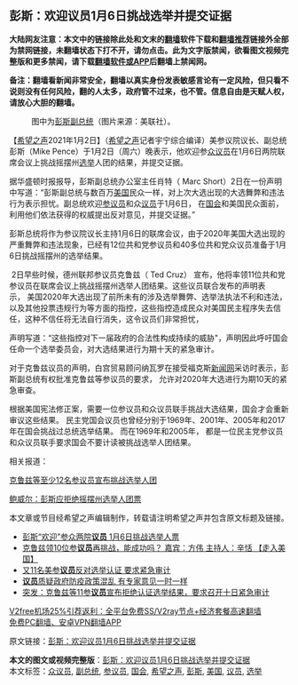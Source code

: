 <h2>彭斯：欢迎议员1月6日挑战选举并提交证据</h2> <p class="notice"><b>大陆网友注意：本文中的链接除此处和文末的<a href="https://github.com/bannedbook/fanqiang" >翻墙</a>软件下载和<a href="https://github.com/killgcd/justmysocks/blob/master/README.md">翻墙推荐</a>链接外全部为禁网链接，未翻墙状态下打不开，请勿点击。此为文字版禁闻，欲看图文视频完整版和更多禁闻，请下载<a href="https://github.com/bannedbook/fanqiang">翻墙软件或APP</a>后翻墙上禁闻网。</p><p>备注：翻墙看新闻非常安全，翻墙以真实身份发表敏感言论有一定风险，但只看不说则没有任何风险，翻的人太多，政府管不过来，也不管。信息自由是天赋人权，请放心大胆的翻墙。</b></p>  <div class="entry"> <figure><figcaption>图中为<a href="https://www.bannedbook.org/bnews/tag/%e5%bd%ad%e6%96%af/" class="st_tag internal_tag" rel="tag" title="标签 彭斯 下的日志">彭斯</a><a href="https://www.bannedbook.org/bnews/tag/%e5%89%af%e6%80%bb%e7%bb%9f/" class="st_tag internal_tag" rel="tag" title="标签 副总统 下的日志">副总统</a>（图片来源：美联社）。</figcaption></figure> <p>【<span class='wp_keywordlink_affiliate'><a href="https://www.soundofhope.org" title="希望之声" target="_blank">希望之声</a></span>2021年1月2日】（<a href="https://www.bannedbook.org/bnews/tag/%e5%b8%8c%e6%9c%9b%e4%b9%8b%e5%a3%b0/" class="st_tag internal_tag" rel="tag" title="标签 希望之声 下的日志">希望之声</a>记者宇宁综合编译）美参议院议长、副总统彭斯（Mike Pence）于1月2日（周六）晚表示，他欢迎参<a href="https://www.bannedbook.org/bnews/tag/%E4%BC%97%E8%AE%AE%E5%91%98/" class="st_tag internal_tag" rel="tag" title="标签 众议员 下的日志">众议员</a>在1月6日两院联席会议上挑战摇摆州<a href="https://www.bannedbook.org/bnews/tag/%e9%80%89%e4%b8%be/" class="st_tag internal_tag" rel="tag" title="标签 选举 下的日志">选举</a>人团的结果，并提交证据。</p> <p>据华盛顿时报报导，彭斯副总统办公室主任肖特（ Marc Short）2日在一份声明中写道：“彭斯副总统与数百万<a href="https://www.bannedbook.org/bnews/tag/%e7%be%8e%e5%9b%bd/" class="st_tag internal_tag" rel="tag" title="标签 美国 下的日志">美国</a>民众一样，对上次大选出现的大选舞弊和违法行为表示担忧。副总统欢迎<a href="https://www.bannedbook.org/bnews/tag/%e5%8f%82%e8%ae%ae%e5%91%98/" class="st_tag internal_tag" rel="tag" title="标签 参议员 下的日志">参议员</a>和众<a href="https://www.bannedbook.org/bnews/tag/%e8%ae%ae%e5%91%98/" class="st_tag internal_tag" rel="tag" title="标签 议员 下的日志">议员</a>于1月6日， 在<a href="https://www.bannedbook.org/bnews/tag/%e5%9b%bd%e4%bc%9a/" class="st_tag internal_tag" rel="tag" title="标签 国会 下的日志">国会</a>和美国民众面前，利用他们依法获得的权威提出反对意见，并提交证据。”</p> <p>彭斯总统将作为参议院议长主持1月6日的联席会议，由于2020年美国大选出现的严重舞弊和违法现象，已经有12位共和党参议员和40多位共和党众议员准备于1月6日挑战摇摆州的选举结果。</p> <p> 2日早些时候，德州联邦参议员克鲁兹（ Ted Cruz） 宣布，他将率领11位共和党参议员在联席会议上挑战摇摆州选举人团结果。这些议员联合发布的声明表示， 美国2020年大选出现了前所未有的涉及选举舞弊、选举法执法不利和违法，以及其他投票违规行为等方面的指控，这些指控造成民众对美国民主程序失去信任，这种不信任将无法自行消失，这令议员们非常担忧，</p>  <p>声明写道：“这些指控对下一届政府的合法性构成持续的威胁&quot;，声明因此呼吁国会任命一个选举委员会，对大选结果进行为期十天的紧急审计。</p> <p>对于克鲁兹议员的声明，白宫贸易顾问纳瓦罗在接受福克斯<span class='wp_keywordlink_affiliate'><a href="https://www.bannedbook.org/" title="新闻网">新闻网</a></span>采访时表示，彭斯副总统有权批准克鲁兹等参议员的要求， 允许对2020年大选进行为期10天的紧急审查。</p> <p>根据美国宪法修正案，需要一位参议员和众议员联手挑战大选结果，国会才会重新审议这些结果。 民主党国会议员也曾经分别于1969年、2001年、2005年和2017年在国会挑战过总统选举结果。 而在1969年和2005年， 都是一位民主党参议员和众议员联手要求国会不要计读被挑战选举人团结果。</p> <p>相关报道：</p>  <p><a href="https://www.soundofhope.org/post/459782">克鲁兹等至少12名参议员宣布挑战选举人团 </a></p> <p><a href="https://www.soundofhope.org/post/459791">鲍威尔：彭斯应拒绝摇摆州选举人团票</a></p> <p>本文章或节目经希望之声编辑制作，转载请注明希望之声并包含原文标题及链接。</p> <ul class='op-related-articles' title='相关阅读'> <li><a href='https://www.bannedbook.org/bnews/comments/20210103/1460185.html' target='_blank'>彭斯“欢迎”参众两院<b>议员</b> 1月6日挑战选举人票</a></li> <li><a href='https://www.bannedbook.org/bnews/bannedvideo/20210103/1460174.html' target='_blank'>克鲁兹领10位参<b>议员</b>再挑战，能成功吗？    嘉宾：方伟  主持人：辛恬 【走入美国】</a></li> <li><a href='https://www.bannedbook.org/bnews/bannedvideo/20210103/1460158.html' target='_blank'>又11名美参<b>议员</b>反对选举认证 要求紧急审计</a></li> <li><a href='https://www.bannedbook.org/bnews/baitai/20210103/1460113.html' target='_blank'><b>议员</b>质疑政府防疫政策混乱 有专家意见一时一样</a></li> <li><a href='https://www.bannedbook.org/bnews/baitai/20210103/1460112.html' target='_blank'>突发：克鲁兹等11参<b>议员</b>宣布拒绝认证选举结果，要求召开十日紧急审计</a></li> </ul> <p class="texttj"> <a href="https://www.bannedbook.org/forum23/topic22702.html" target="_blank">V2free机场25%引荐返利：全平台免费SS/V2ray节点+经济套餐高速翻墙</a><br/> <a href="https://github.com/bannedbook/fanqiang/wiki/%E7%A6%81%E9%97%BB%E7%BD%91%E5%AE%89%E5%8D%93%E7%BF%BB%E5%A2%99%E6%96%B0%E9%97%BBAPP" target="_blank">免费PC翻墙、安卓VPN翻墙APP</a></p><p>原文链接：<a class="src_link"  href="https://www.soundofhope.org/post/459887" target="_blank">彭斯：欢迎议员1月6日挑战选举并提交证据</a></p> <a name='sharetosocial'></a>       <div><b>本文的图文或视频完整版</b>：<a href='https://www.bannedbook.org/bnews/comments/20210103/1460201.html'>彭斯：欢迎议员1月6日挑战选举并提交证据</a></div>  </div><!--END ENTRY--> <div class="postfooter"> <div>本文标签：<a href="https://www.bannedbook.org/bnews/tag/%E4%BC%97%E8%AE%AE%E5%91%98/" rel="tag">众议员</a>, <a href="https://www.bannedbook.org/bnews/tag/%e5%89%af%e6%80%bb%e7%bb%9f/" rel="tag">副总统</a>, <a href="https://www.bannedbook.org/bnews/tag/%e5%8f%82%e8%ae%ae%e5%91%98/" rel="tag">参议员</a>, <a href="https://www.bannedbook.org/bnews/tag/%e5%9b%bd%e4%bc%9a/" rel="tag">国会</a>, <a href="https://www.bannedbook.org/bnews/tag/%e5%b8%8c%e6%9c%9b%e4%b9%8b%e5%a3%b0/" rel="tag">希望之声</a>, <a href="https://www.bannedbook.org/bnews/tag/%e5%bd%ad%e6%96%af/" rel="tag">彭斯</a>, <a href="https://www.bannedbook.org/bnews/tag/%e7%be%8e%e5%9b%bd/" rel="tag">美国</a>, <a href="https://www.bannedbook.org/bnews/tag/%e8%ae%ae%e5%91%98/" rel="tag">议员</a>, <a href="https://www.bannedbook.org/bnews/tag/%e9%80%89%e4%b8%be/" rel="tag">选举</a></div>  </div><!--END POSTFOOTER--> 